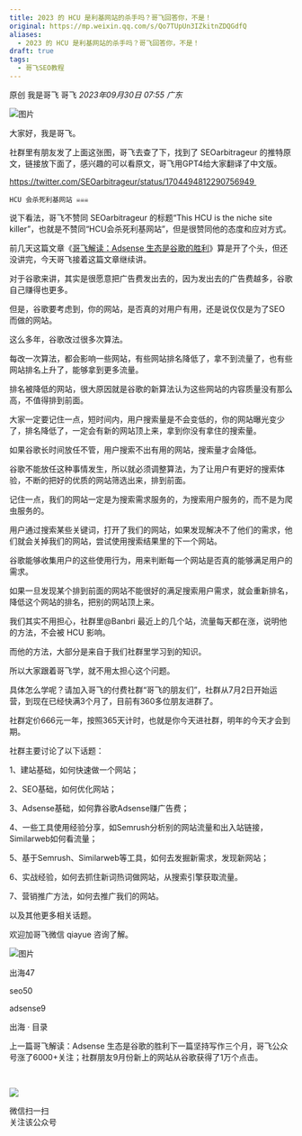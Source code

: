 ```yaml
---
title: 2023 的 HCU 是利基网站的杀手吗？哥飞回答你，不是！
original: https://mp.weixin.qq.com/s/Qo7TUpUn3IZkitnZDQGdfQ
aliases:
  - 2023 的 HCU 是利基网站的杀手吗？哥飞回答你，不是！
draft: true
tags:
  - 哥飞SEO教程
---
```



原创 我是哥飞 哥飞 _2023年09月30日 07:55_ _广东_

![图片](https://mmbiz.qpic.cn/sz_mmbiz_png/LBrX00GQeictSvd2Y7tUXAjHIiba2JswRhaiciarvNAdTeDXNbEy9ZS5CCXWoL17kARSDznicECA9eFPgicUy3XSUdLg/640?wx_fmt=png&tp=webp&wxfrom=5&wx_lazy=1&wx_co=1)

大家好，我是哥飞。  

社群里有朋友发了上面这张图，哥飞去查了下，找到了 SEOarbitrageur 的推特原文，链接放下面了，感兴趣的可以看原文，哥飞用GPT4给大家翻译了中文版。

https://twitter.com/SEOarbitrageur/status/1704494812290756949 

```
HCU 会杀死利基网站 ☠️☠️☠️
```

说下看法，哥飞不赞同 SEOarbitrageur 的标题“This HCU is the niche site killer”，也就是不赞同“HCU会杀死利基网站”，但是很赞同他的态度和应对方式。

前几天这篇文章《[哥飞解读：Adsense 生态是谷歌的胜利](http://mp.weixin.qq.com/s?__biz=MjM5OTIzMzYyMA==&mid=2650080421&idx=1&sn=34a5221bd0fb6a3372c867332e7c2911&chksm=bf3f359e8848bc88a8680f640d03931e95380b367ef254de6bca981674fed23b542cf44b1cfd&scene=21#wechat_redirect)》算是开了个头，但还没讲完，今天哥飞接着这篇文章继续讲。  

对于谷歌来讲，其实是很愿意把广告费发出去的，因为发出去的广告费越多，谷歌自己赚得也更多。

但是，谷歌要考虑到，你的网站，是否真的对用户有用，还是说仅仅是为了SEO而做的网站。

这么多年，谷歌改过很多次算法。

每改一次算法，都会影响一些网站，有些网站排名降低了，拿不到流量了，也有些网站排名上升了，能够拿到更多流量。

排名被降低的网站，很大原因就是谷歌的新算法认为这些网站的内容质量没有那么高，不值得排到前面。

大家一定要记住一点，短时间内，用户搜索量是不会变低的，你的网站曝光变少了，排名降低了，一定会有新的网站顶上来，拿到你没有拿住的搜索量。

如果谷歌长时间放任不管，用户搜索不出有用的网站，搜索量才会降低。

谷歌不能放任这种事情发生，所以就必须调整算法，为了让用户有更好的搜索体验，不断的把好的优质的网站筛选出来，排到前面。

记住一点，我们的网站一定是为搜索需求服务的，为搜索用户服务的，而不是为爬虫服务的。  

用户通过搜索某些关键词，打开了我们的网站，如果发现解决不了他们的需求，他们就会关掉我们的网站，尝试使用搜索结果里的下一个网站。

谷歌能够收集用户的这些使用行为，用来判断每一个网站是否真的能够满足用户的需求。  

如果一旦发现某个排到前面的网站不能很好的满足搜索用户需求，就会重新排名，降低这个网站的排名，把别的网站顶上来。  

我们其实不用担心，社群里@Banbri 最近上的几个站，流量每天都在涨，说明他的方法，不会被 HCU 影响。

而他的方法，大部分是来自于我们社群里学习到的知识。

所以大家跟着哥飞学，就不用太担心这个问题。

具体怎么学呢？请加入哥飞的付费社群“哥飞的朋友们”，社群从7月2日开始运营，到现在已经快满3个月了，目前有360多位朋友进群了。  

社群定价666元一年，按照365天计时，也就是你今天进社群，明年的今天才会到期。

社群主要讨论了以下话题：

1、建站基础，如何快速做一个网站；

2、SEO基础，如何优化网站；

3、Adsense基础，如何靠谷歌Adsense赚广告费；

4、一些工具使用经验分享，如Semrush分析别的网站流量和出入站链接，Similarweb如何看流量；

5、基于Semrush、Similarweb等工具，如何去发掘新需求，发现新网站；

6、实战经验，如何去抓住新词热词做网站，从搜索引擎获取流量。

7、营销推广方法，如何去推广我们的网站。

以及其他更多相关话题。

欢迎加哥飞微信 qiayue 咨询了解。

![图片](https://mmbiz.qpic.cn/sz_mmbiz_png/LBrX00GQeicsG8Pro6O9Hu75bIIiafZVPs3qlYeaNNJ1BpqNplEGgibL5m1bcq8a1N1rzoI5lia8aJjtHfgiaAADJJQ/640?wx_fmt=png&tp=webp&wxfrom=5&wx_lazy=1&wx_co=1)

  

出海47

seo50

adsense9

出海 · 目录

上一篇哥飞解读：Adsense 生态是谷歌的胜利下一篇坚持写作三个月，哥飞公众号涨了6000+关注；社群朋友9月份新上的网站从谷歌获得了1万个点击。

​

![](https://mp.weixin.qq.com/mp/qrcode?scene=10000004&size=102&__biz=MjM5OTIzMzYyMA==&mid=2650080449&idx=1&sn=0b5b45aafef189ed2cf0d3f1df25c6d2&send_time=)

微信扫一扫  
关注该公众号